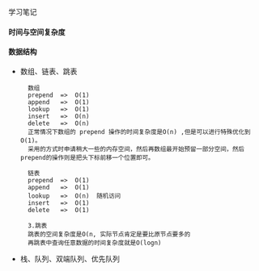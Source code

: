 学习笔记

#### 时间与空间复杂度

#### 数据结构
- 数组、链表、跳表

        数组
        prepend  =>  O(1)
        append   =>  O(1)
        lookup   =>  O(1) 
        insert   =>  O(n)
        delete   =>  O(n)
        正常情况下数组的 prepend 操作的时间复杂度是O(n) ,但是可以进行特殊优化到O(1)。
        采用的方式时申请稍大一些的内存空间，然后再数组最开始预留一部分空间，然后prepend的操作则是把头下标前移一个位置即可。
        
        链表
        prepend  =>  O(1)
        append   =>  O(1)
        lookup   =>  O(n)  随机访问  
        insert   =>  O(1)
        delete   =>  O(1)
        
        3.跳表
        跳表的空间复杂度是O(n, 实际节点肯定是要比原节点要多的
        再跳表中查询任意数据的时间复杂度就是O(logn)

- 栈、队列、双端队列、优先队列

